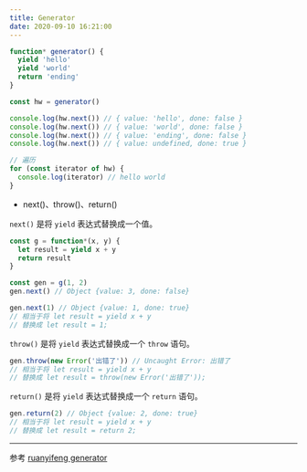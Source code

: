 ```yaml
---
title: Generator
date: 2020-09-10 16:21:00
---
```


```js
function* generator() {
  yield 'hello'
  yield 'world'
  return 'ending'
}

const hw = generator()

console.log(hw.next()) // { value: 'hello', done: false }
console.log(hw.next()) // { value: 'world', done: false }
console.log(hw.next()) // { value: 'ending', done: false }
console.log(hw.next()) // { value: undefined, done: true }

// 遍历
for (const iterator of hw) {
  console.log(iterator) // hello world
}
```

- next()、throw()、return()

`next()` 是将 `yield` 表达式替换成一个值。

```js
const g = function*(x, y) {
  let result = yield x + y
  return result
}

const gen = g(1, 2)
gen.next() // Object {value: 3, done: false}

gen.next(1) // Object {value: 1, done: true}
// 相当于将 let result = yield x + y
// 替换成 let result = 1;
```

`throw()` 是将 `yield` 表达式替换成一个 `throw` 语句。

```js
gen.throw(new Error('出错了')) // Uncaught Error: 出错了
// 相当于将 let result = yield x + y
// 替换成 let result = throw(new Error('出错了'));
```

`return()` 是将 `yield` 表达式替换成一个 `return` 语句。

```js
gen.return(2) // Object {value: 2, done: true}
// 相当于将 let result = yield x + y
// 替换成 let result = return 2;
```

---

参考 [ruanyifeng generator](https://es6.ruanyifeng.com/#docs/generator)

